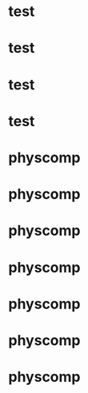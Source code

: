 # test
# test
# test
# test
# physcomp
# physcomp
# physcomp
# physcomp
# physcomp
# physcomp
# physcomp
